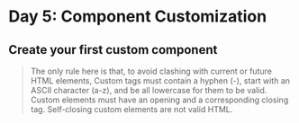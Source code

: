 # Day 5: Component Customization
## Create your first custom component

> The only rule here is that, to avoid clashing with current or future HTML elements, 
Custom tags must contain a hyphen (-), start with an ASCII character (a-z), and be all lowercase for them to be valid.
Custom elements must have an opening and a corresponding closing tag. Self-closing custom elements are not valid HTML.